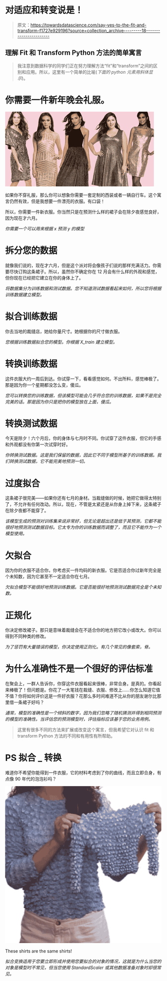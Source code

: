 # 对适应和转变说是！

> 原文：<https://towardsdatascience.com/say-yes-to-the-fit-and-transform-f1727e929196?source=collection_archive---------18----------------------->

## 理解 Fit 和 Transform Python 方法的简单寓言

> 我注意到数据科学的同学们正在努力理解方法“fit”和“transform”之间的区别和应用。所以，这里有一个简单的比喻(*下面的 python 元素用斜体显示*)。

# 你需要一件新年晚会礼服。

![](img/9903111e2c09e249499f80320a8e291b.png)

如果你不穿礼服，那么你可以想象你需要一套定制的西装或者一辆自行车。这个寓言仍然有效，但是我想要一件漂亮的衣服。有口袋！

所以，你需要一件新衣服。你当然只是在预测什么样的裙子会在除夕夜感觉良好，因为现在才六月。

*你需要一个可以用来根据 x 预测 y 的模型*

# 拆分您的数据

就像我们说的，现在才六月，但是这个派对将会像孩子们说的那样充满活力。你需要尽快订购这条裙子。所以，虽然你不确定你在 12 月会有什么样的外观和感觉，但你现在已经把它建立在你的身体上了。

*将数据集分为训练数据和测试数据。您不知道测试数据看起来如何，所以您将根据训练数据建立模型。*

# 拟合训练数据

你去当地的裁缝店，她给你量尺寸。她根据你的尺寸做衣服。

*您根据训练数据拟合您的模型。你根据 X_train 建立模型。*

# 转换训练数据

这件衣服大约一周后到达。你试穿一下，看看感觉如何。不出所料，感觉棒极了。那是因为你一个星期都没怎么变，傻瓜。

*您可以转换您的训练数据，但该模型可能会几乎符合您的训练数据，如果不是完全完美的话。那是因为你只是把你的模型放在上面，傻瓜。*

# 转换测试数据

今天是除夕！六个月后，你的身体与七月时不同。你试穿了这件衣服，但它的手感和外观都没有你第一次试穿时好。

*你转换测试数据。这是我们保留的数据，因此它不同于模型所基于的训练数据。我们转换测试数据，它不能完美地预测一切。*

# 过度拟合

这条裙子很完美——如果你还有七月的身材。当裁缝做的时候，她把它做得太特别了，不允许有任何改动。所以，现在，不管是太紧还是从你身上掉下来，这条裙子在除夕夜都不能穿了。

*该模型生成的预测对训练集来说非常好，但无论是超出还是低于其预测，它都不能很好地预测测试数据目标。它太专为你的训练数据而调整了，而且它不能作为一个模型使用。*

# 欠拟合

因为你的衣服不适合你，你考虑买一件均码的新衣服。它是否适合你过新年完全是个未知数，因为它甚至不一定适合你在七月。

*欠拟合模型不能很好地预测训练数据。它是否能很好地预测测试数据完全是个未知数。*

# 正规化

你决定修改裙子。那只是意味着裁缝会在不适合你的地方把它改小或改大。你可以得到不同种类的修改。

*为了惩罚有大量错误的模型，你决定使用正则化。有几个常见的像套索，脊。*

# 为什么准确性不是一个很好的评估标准

在聚会上，一群人告诉你，你穿这件衣服看起来很棒，非常合身。是真的。你看起来棒极了！但问题是。你花了一大笔钱在裁缝、衣服、修改上……你怎么知道它值不值？你将如何评价这是一件好衣服？花那么多时间难道不比从你的朋友谢尔比那里借一条裙子好吗？

*通常，模型的准确性是一个倾斜的数字，因为我们忽略了随机猜测并得到相同预测的模型的准确性。当评估您的预测模型时，评估指标应该基于您的业务用例。*

> 这里有很多不同的方法来扩展或改变这个寓言，但我希望它对认识 fit 和 transform Python 方法的不同和有用性有所帮助。

# PS 拟合 _ 转换

难道你不希望你能得到一件衣服，它的材料考虑到了你的曲线，而且立即合身，有点像 90 年代的泡泡衫吗？

![](img/53d852c4916b75304f712a4777ce36f6.png)

These shirts are the same shirts!

*拟合变换适用于您要立即形成并使用您要拟合的对象的情况，这就是为什么当您的对象是模型时不常见，但当您使用 StandardScaler 或其他数据准备对象时却很常见。*